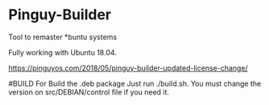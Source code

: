# Pinguy-Builder
Tool to remaster *buntu systems

Fully working with Ubuntu 18.04.

https://pinguyos.com/2018/05/pinguy-builder-updated-license-change/

#BUILD
For Build the .deb package Just run ./build.sh.
You must change the version on src/DEBIAN/control file if you need it.
